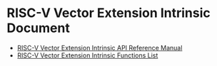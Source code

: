 # RISC-V Vector Extension Intrinsic Document
- [RISC-V Vector Extension Intrinsic API Reference Manual](rvv-intrinsic-api.md)
- [RISC-V Vector Extension Intrinsic Functions List](rvv_intrinsic_funcs.md)
